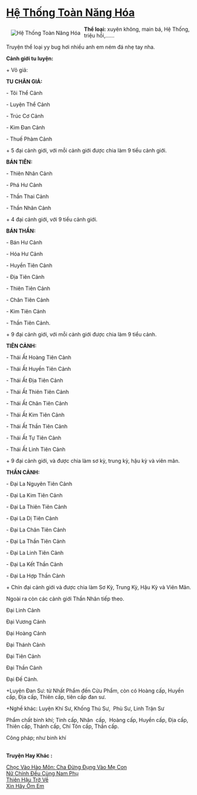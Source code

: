 <a href="https://utruyen.com/truyen/he-thong-toan-nang-hoa/19223/" title="Hệ Thống Toàn Năng Hóa"><h1>Hệ Thống Toàn Năng Hóa</h1></a><div style="display:table"><img align="right" style="float: left; padding: 10px;" src="https://utruyen.com/images/story/200x260/he-thong-toan-nang-hoa.jpg" alt="Hệ Thống Toàn Năng Hóa"><b>Thể loại:</b> xuyên không, main bá, Hệ Thống, triệu hồi,......<p></p>Truyện thể loại yy bug hơi nhiều anh em ném đá nhẹ tay nha.<p></p><b>Cảnh giới tu luyện:</b><p></p>+ Võ giả:<p></p><b>TU CHÂN GIẢ:</b><p></p>- Tôi Thể Cảnh<p></p>- Luyện Thể Cảnh<p></p>- Trúc Cơ Cảnh<p></p>- Kim Đan Cảnh<p></p>- Thuế Phàm Cảnh<p></p>+ 5 đại cảnh giới, với mỗi cảnh giới được chia làm 9 tiểu cảnh giới.<p></p><b>BÁN TIÊN:</b><p></p>- Thiên Nhân Cảnh<p></p>- Phá Hư Cảnh<p></p>- Thần Thai Cảnh<p></p>- Thần Nhân Cảnh<p></p>+ 4 đại cảnh giới, với 9 tiểu cảnh giới.<p></p><b>BÁN THẦN:</b><p></p>- Bán Hư Cảnh <p></p>- Hóa Hư Cảnh<p></p>- Huyền Tiên Cảnh<p></p>- Địa Tiên Cảnh<p></p>- Thiên Tiên Cảnh<p></p>- Chân Tiên Cảnh<p></p>- Kim Tiên Cảnh<p></p>- Thần Tiên Cảnh.<p></p>+ 9 đại cảnh giới, với mỗi cảnh giới được chia làm 9 tiểu cảnh. <p></p><b>TIÊN CẢNH:</b><p></p>- Thái Ất Hoàng Tiên Cảnh<p></p>- Thái Ất Huyền Tiên Cảnh <p></p>- Thái Ất Địa Tiên Cảnh<p></p>- Thái Ất Thiên Tiên Cảnh<p></p>- Thái Ất Chân Tiên Cảnh<p></p>- Thái Ất Kim Tiên Cảnh<p></p>- Thái Ất Thần Tiên Cảnh<p></p>- Thái Ất Tự Tiên Cảnh<p></p>- Thái Ất Linh Tiên Cảnh<p></p>+ 9 đại cảnh giới, và được chia làm sơ kỳ, trung kỳ, hậu kỳ và viên mãn. <p></p><b>THẦN CẢNH:</b><p></p>- Đại La Nguyên Tiên Cảnh<p></p>- Đại La Kim Tiên Cảnh<p></p>- Đại La Thiên Tiên Cảnh<p></p>- Đại La Dị Tiên Cảnh<p></p>- Đại La Chân Tiên Cảnh<p></p>- Đại La Thần Tiên Cảnh<p></p>- Đại La Linh Tiên Cảnh<p></p>- Đại La Kết Thần Cảnh<p></p>- Đại La Hợp Thần Cảnh <p></p>+ Chín đại cảnh giới và được chia làm Sơ Kỳ, Trung Kỳ, Hậu Kỳ và Viên Mãn. <p></p>Ngoài ra còn các cảnh giới Thần Nhân tiếp theo.<p></p>Đại Linh Cảnh <p></p>Đại Vương Cảnh <p></p>Đại Hoàng Cảnh <p></p>Đại Thánh Cảnh <p></p>Đại Tiên Cảnh <p></p>Đại Thần Cảnh <p></p>Đại Đế Cảnh. <p></p>+Luyện Đan Sư: từ Nhất Phẩm đến Cửu Phẩm, còn có Hoàng cấp, Huyền cấp, Địa cấp, Thiên cấp, tiên cấp đan sư.<p></p>+Nghề khác: Luyện Khí Sư, Khống Thú Sư,  Phù Sư, Linh Trận Sư <p></p>Phẩm chất binh khí; Tinh cấp, Nhân  cấp,  Hoàng cấp, Huyền cấp, Địa cấp, Thiên cấp, Thánh cấp, Chí Tôn cấp, Thần cấp.<p></p>Công pháp; như binh khí</div><p><br><b>Truyện Hay Khác :</b></p><a href="https://utruyen.com/truyen/choc-vao-hao-mon-cha-dung-dung-vao-me-con/17324/" alt="Chọc Vào Hào Môn: Cha Đừng Đụng Vào Mẹ Con">Chọc Vào Hào Môn: Cha Đừng Đụng Vào Mẹ Con</a><br/><a href="https://github.com/quanluxury/ngontinhhot/tree/master/truyenhay/19191/" alt="Nữ Chính Đều Cùng Nam Phụ">Nữ Chính Đều Cùng Nam Phụ</a><br/><a href="https://truyenngontinhay.wordpress.com/2019/10/03/thien-hau-tro-ve/" alt="Thiên Hậu Trở Về">Thiên Hậu Trở Về</a><br/><a href="https://www.flickr.com/photos/184340401@N07/48819101777/" alt="Xin Hãy Ôm Em">Xin Hãy Ôm Em</a><br/>